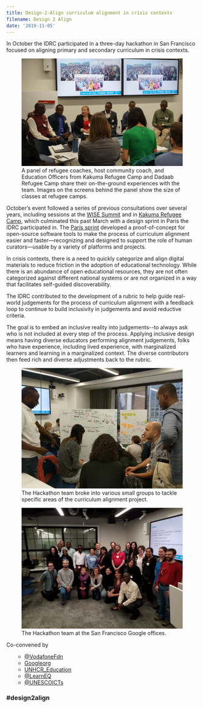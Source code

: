 ```yaml
---
title: Design-2-Align curriculum alignment in crisis contexts
filename: Design 2 Align
date: '2019-11-05'
---
```

In October the IDRC participated in a three-day hackathon in San Francisco focused on
 aligning
primary and secondary curriculum in crisis contexts.
<figure>
<img src="images/Design-2-Align_panel.png"
alt="Two large TV screens on a wall behind a panel of five guests and one moderator
in a small meeting room. TV screens show three images of large crowded refugee camp classrooms both indoors and outdoors.">
<figcaption>
A panel of refugee coaches, host community coach, and Education Officers from Kakuma Refugee
Camp and Dadaab Refugee Camp share their on-the-ground experiences with the team.
 Images on the
screens behind the panel show the size of classes at refugee camps.
</figcaption>
</figure>

October’s event followed a series of previous consultations over several years,
including sessions
at the [WISE Summit](https://www.wise-qatar.org) and in
[Kakuma Refugee Camp](https://www.unhcr.org/ke/kakuma-refugee-camp), which culminated
this past March with a design sprint in Paris the IDRC participated in. The
[Paris sprint](https://blog.learningequality.org/report-release-design-sprint-on-curriculum-alignment-in-crisis-contexts-57eb717b9e7e)
developed a proof-of-concept for open-source software tools to make the process of curriculum
alignment easier and faster—recognizing and designed to support the role of human curators—usable by
a variety of platforms and projects.

In crisis contexts, there is a need to quickly categorize and align digital materials to reduce
friction in the adoption of educational technology. While there is an abundance of open educational
resources, they are not often categorized against different national systems or are not organized in
a way that facilitates self-guided discoverability.

The IDRC contributed to the development of a rubric to help guide real-world judgements for the
process of curriculum alignment with a feedback loop to continue to build inclusivity in judgements
and avoid reductive criteria.

The goal is to embed an inclusive reality into judgements--to always ask who is not included at
every step of the process. Applying inclusive design means having diverse educators performing
alignment judgements, folks who have experience, including lived experience, with marginalized
learners and learning in a marginalized context. The diverse contributors then feed rich and diverse
adjustments back to the rubric.

<figure>
<img src="images/Design-2-Align_activity.png"
alt="Several people sitting on chairs, on the floor and standing while interacting with two
 whiteboards filled with writing and coloured sticky notes.">
<figcaption>
The Hackathon team broke into various small groups to tackle specific areas of the curriculum
alignment project.
</figcaption>
</figure>
<figure>
<img src="images/Design-2-Align_team.png"
alt="Group portrait of some of the participants in the hackathon. There are approximately
 25 people standing and kneeling in casual poses.">
<figcaption>
The Hackathon team at the San Francisco Google offices.
</figcaption>
</figure>
<span>Co-convened by</span>
<ul class="floe-news-inlineList">

- [@VodafoneFdn](https://twitter.com/vodafonefdn)
- [Googleorg](https://twitter.com/Googleorg)
- [UNHCR_Education](https://twitter.com/UNHCR_Education)
- [@LearnEQ](https://twitter.com/LearnEQ)
- [@UNESCOICTs](https://twitter.com/UNESCOICTs)

</ul>

### #design2align
